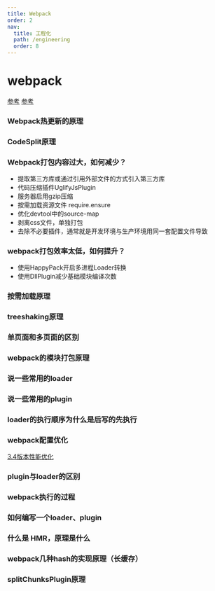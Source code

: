 ```yaml
---
title: Webpack
order: 2
nav:
  title: 工程化
  path: /engineering
  order: 8
---
```


# webpack
[参考](https://juejin.cn/post/6844904007362674701)
[参考](https://juejin.cn/post/6844904094281236487)

### Webpack热更新的原理

### CodeSplit原理

### Webpack打包内容过大，如何减少？
- 提取第三方库或通过引用外部文件的方式引入第三方库
- 代码压缩插件UglifyJsPlugin
- 服务器启用gzip压缩
- 按需加载资源文件 require.ensure
- 优化devtool中的source-map
- 剥离css文件，单独打包
- 去除不必要插件，通常就是开发环境与生产环境用同一套配置文件导致

### webpack打包效率太低，如何提升？
- 使用HappyPack开启多进程Loader转换
- 使用DllPlugin减少基础模块编译次数

### 按需加载原理

### treeshaking原理 

### 单页面和多页面的区别

### webpack的模块打包原理

### 说一些常用的loader

### 说一些常用的plugin

### loader的执行顺序为什么是后写的先执行

### webpack配置优化
[3.4版本性能优化](https://juejin.cn/post/6844903651291447309)

### plugin与loader的区别

### webpack执行的过程

### 如何编写一个loader、plugin

### 什么是 HMR，原理是什么

### webpack几种hash的实现原理（长缓存）

### splitChunksPlugin原理
